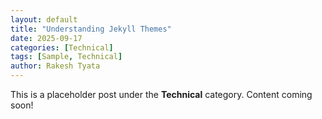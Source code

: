 ```yaml
---
layout: default
title: "Understanding Jekyll Themes"
date: 2025-09-17
categories: [Technical]
tags: [Sample, Technical]
author: Rakesh Tyata
---
```


This is a placeholder post under the **Technical** category. Content coming soon!
